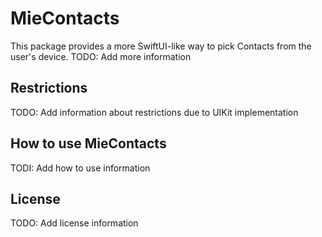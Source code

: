 # MieContacts

This package provides a more SwiftUI-like way to pick Contacts from the user's device.
TODO: Add more information

## Restrictions
TODO: Add information about restrictions due to UIKit implementation

## How to use MieContacts
TODI: Add how to use information

## License
TODO: Add license information
